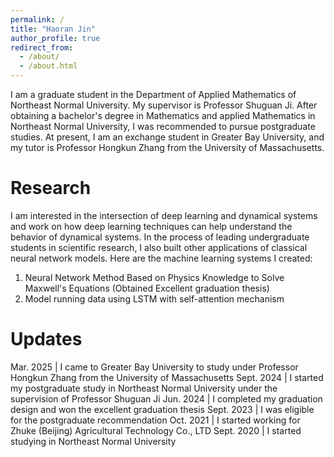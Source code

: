 ```yaml
---
permalink: /
title: "Haoran Jin"
author_profile: true
redirect_from: 
  - /about/
  - /about.html
---
```


I am a graduate student in the Department of Applied Mathematics of Northeast Normal University. My supervisor is Professor Shuguan Ji. After obtaining a bachelor's degree in Mathematics and applied Mathematics in Northeast Normal University, I was recommended to pursue postgraduate studies. At present, I am an exchange student in Greater Bay University, and my tutor is Professor Hongkun Zhang from the University of Massachusetts.

Research
======
I am interested in the intersection of deep learning and dynamical systems and work on how deep learning techniques can help understand the behavior of dynamical systems. In the process of leading undergraduate students in scientific research, I also built other applications of classical neural network models. Here are the machine learning systems I created:

1. Neural Network Method Based on Physics Knowledge to Solve Maxwell's Equations (Obtained Excellent graduation thesis)
2. Model running data using LSTM with self-attention mechanism

Updates
======
Mar.  2025 | I came to Greater Bay University to study under Professor Hongkun Zhang from the University of Massachusetts
Sept. 2024 | I started my postgraduate study in Northeast Normal University under the supervision of Professor Shuguan Ji
Jun.  2024 | I completed my graduation design and won the excellent graduation thesis
Sept. 2023 | I was eligible for the postgraduate recommendation
Oct.  2021 | I started working for Zhuke (Beijing) Agricultural Technology Co., LTD
Sept. 2020 | I started studying in Northeast Normal University
